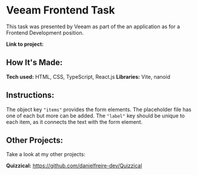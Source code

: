 # Veeam Frontend Task

This task was presented by Veeam as part of the an application as for a Frontend Development position.

**Link to project:**

## How It's Made:

**Tech used:** HTML, CSS, TypeScript, React.js
**Libraries:** Vite, nanoid

## Instructions:

The object key `"items"` provides the form elements.
The placeholder file has one of each but more can be added.
The `"label"` key should be unique to each item, as it connects the text with the form element.

## Other Projects:

Take a look at my other projects:

**Quizzical:** https://github.com/danielfreire-dev/Quizzical
